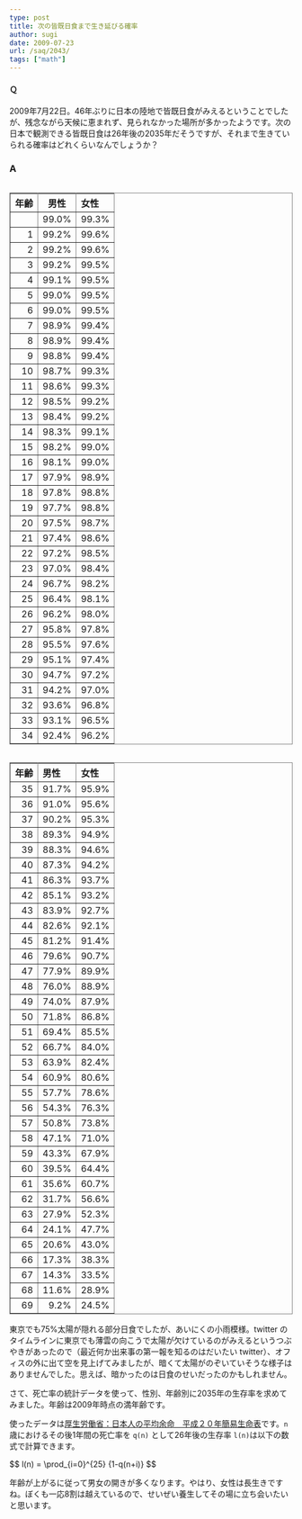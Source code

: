 ```yaml
---
type: post
title: 次の皆既日食まで生き延びる確率
author: sugi
date: 2009-07-23
url: /saq/2043/
tags: ["math"]
---
```

#### Ｑ

2009年7月22日。46年ぶりに日本の陸地で皆既日食がみえるということでしたが、残念ながら天候に恵まれず、見られなかった場所が多かったようです。次の日本で観測できる皆既日食は26年後の2035年だそうですが、それまで生きていられる確率はどれくらいなんでしょうか？

### A

<table frame="box" rules="all" border="1" style="float: left; margin-right: 10px;">
  <tr>
    <th style="text-align:left; ">
      年齢
    </th>
    <th>
      男性
    </th>
    <th style="text-align:left; ">
      女性
    </th>
  </tr>
  <tr>
    <td style="text-align:right;  ">
    </td>
    <td style="text-align:right;  ">
      99.0%
    </td>
    <td style="text-align:right;  ">
      99.3%
    </td>
  </tr>
  <tr>
    <td style="text-align:right;  ">
      1
    </td>
    <td style="text-align:right;  ">
      99.2%
    </td>
    <td style="text-align:right;  ">
      99.6%
    </td>
  </tr>
  <tr>
    <td style="text-align:right;  ">
      2
    </td>
    <td style="text-align:right;  ">
      99.2%
    </td>
    <td style="text-align:right;  ">
      99.6%
    </td>
  </tr>
  <tr>
    <td style="text-align:right;  ">
      3
    </td>
    <td style="text-align:right;  ">
      99.2%
    </td>
    <td style="text-align:right;  ">
      99.5%
    </td>
  </tr>
  <tr>
    <td style="text-align:right;  ">
      4
    </td>
    <td style="text-align:right;  ">
      99.1%
    </td>
    <td style="text-align:right;  ">
      99.5%
    </td>
  </tr>
  <tr>
    <td style="text-align:right;  ">
      5
    </td>
    <td style="text-align:right;  ">
      99.0%
    </td>
    <td style="text-align:right;  ">
      99.5%
    </td>
  </tr>
  <tr>
    <td style="text-align:right;  ">
      6
    </td>
    <td style="text-align:right;  ">
      99.0%
    </td>
    <td style="text-align:right;  ">
      99.5%
    </td>
  </tr>
  <tr>
    <td style="text-align:right;  ">
      7
    </td>
    <td style="text-align:right;  ">
      98.9%
    </td>
    <td style="text-align:right;  ">
      99.4%
    </td>
  </tr>
  <tr>
    <td style="text-align:right;  ">
      8
    </td>
    <td style="text-align:right;  ">
      98.9%
    </td>
    <td style="text-align:right;  ">
      99.4%
    </td>
  </tr>
  <tr>
    <td style="text-align:right;  ">
      9
    </td>
    <td style="text-align:right;  ">
      98.8%
    </td>
    <td style="text-align:right;  ">
      99.4%
    </td>
  </tr>
  <tr>
    <td style="text-align:right;  ">
      10
    </td>
    <td style="text-align:right;  ">
      98.7%
    </td>
    <td style="text-align:right;  ">
      99.3%
    </td>
  </tr>
  <tr>
    <td style="text-align:right;  ">
      11
    </td>
    <td style="text-align:right;  ">
      98.6%
    </td>
    <td style="text-align:right;  ">
      99.3%
    </td>
  </tr>
  <tr>
    <td style="text-align:right;  ">
      12
    </td>
    <td style="text-align:right;  ">
      98.5%
    </td>
    <td style="text-align:right;  ">
      99.2%
    </td>
  </tr>
  <tr>
    <td style="text-align:right;  ">
      13
    </td>
    <td style="text-align:right;  ">
      98.4%
    </td>
    <td style="text-align:right;  ">
      99.2%
    </td>
  </tr>
  <tr>
    <td style="text-align:right;  ">
      14
    </td>
    <td style="text-align:right;  ">
      98.3%
    </td>
    <td style="text-align:right;  ">
      99.1%
    </td>
  </tr>
  <tr>
    <td style="text-align:right;  ">
      15
    </td>
    <td style="text-align:right;  ">
      98.2%
    </td>
    <td style="text-align:right;  ">
      99.0%
    </td>
  </tr>
  <tr>
    <td style="text-align:right;  ">
      16
    </td>
    <td style="text-align:right;  ">
      98.1%
    </td>
    <td style="text-align:right;  ">
      99.0%
    </td>
  </tr>
  <tr>
    <td style="text-align:right;  ">
      17
    </td>
    <td style="text-align:right;  ">
      97.9%
    </td>
    <td style="text-align:right;  ">
      98.9%
    </td>
  </tr>
  <tr>
    <td style="text-align:right;  ">
      18
    </td>
    <td style="text-align:right;  ">
      97.8%
    </td>
    <td style="text-align:right;  ">
      98.8%
    </td>
  </tr>
  <tr>
    <td style="text-align:right;  ">
      19
    </td>
    <td style="text-align:right;  ">
      97.7%
    </td>
    <td style="text-align:right;  ">
      98.8%
    </td>
  </tr>
  <tr>
    <td style="text-align:right;  ">
      20
    </td>
    <td style="text-align:right;  ">
      97.5%
    </td>
    <td style="text-align:right;  ">
      98.7%
    </td>
  </tr>
  <tr>
    <td style="text-align:right;  ">
      21
    </td>
    <td style="text-align:right;  ">
      97.4%
    </td>
    <td style="text-align:right;  ">
      98.6%
    </td>
  </tr>
  <tr>
    <td style="text-align:right;  ">
      22
    </td>
    <td style="text-align:right;  ">
      97.2%
    </td>
    <td style="text-align:right;  ">
      98.5%
    </td>
  </tr>
  <tr>
    <td style="text-align:right;  ">
      23
    </td>
    <td style="text-align:right;  ">
      97.0%
    </td>
    <td style="text-align:right;  ">
      98.4%
    </td>
  </tr>
  <tr>
    <td style="text-align:right;  ">
      24
    </td>
    <td style="text-align:right;  ">
      96.7%
    </td>
    <td style="text-align:right;  ">
      98.2%
    </td>
  </tr>
  <tr>
    <td style="text-align:right;  ">
      25
    </td>
    <td style="text-align:right;  ">
      96.4%
    </td>
    <td style="text-align:right;  ">
      98.1%
    </td>
  </tr>
  <tr>
    <td style="text-align:right;  ">
      26
    </td>
    <td style="text-align:right;  ">
      96.2%
    </td>
    <td style="text-align:right;  ">
      98.0%
    </td>
  </tr>
  <tr>
    <td style="text-align:right;  ">
      27
    </td>
    <td style="text-align:right;  ">
      95.8%
    </td>
    <td style="text-align:right;  ">
      97.8%
    </td>
  </tr>
  <tr>
    <td style="text-align:right;  ">
      28
    </td>
    <td style="text-align:right;  ">
      95.5%
    </td>
    <td style="text-align:right;  ">
      97.6%
    </td>
  </tr>
  <tr>
    <td style="text-align:right;  ">
      29
    </td>
    <td style="text-align:right;  ">
      95.1%
    </td>
    <td style="text-align:right;  ">
      97.4%
    </td>
  </tr>
  <tr>
    <td style="text-align:right;  ">
      30
    </td>
    <td style="text-align:right;  ">
      94.7%
    </td>
    <td style="text-align:right;  ">
      97.2%
    </td>
  </tr>
  <tr>
    <td style="text-align:right;  ">
      31
    </td>
    <td style="text-align:right;  ">
      94.2%
    </td>
    <td style="text-align:right;  ">
      97.0%
    </td>
  </tr>
  <tr>
    <td style="text-align:right;  ">
      32
    </td>
    <td style="text-align:right;  ">
      93.6%
    </td>
    <td style="text-align:right;  ">
      96.8%
    </td>
  </tr>
  <tr>
    <td style="text-align:right;  ">
      33
    </td>
    <td style="text-align:right;  ">
      93.1%
    </td>
    <td style="text-align:right;  ">
      96.5%
    </td>
  </tr>
  <tr>
    <td style="text-align:right;  ">
      34
    </td>
    <td style="text-align:right;  ">
      92.4%
    </td>
    <td style="text-align:right;  ">
      96.2%
    </td>
  </tr>
</table>
<table frame="box" rules="all" border="1" style="float: left; margin-right: 10px;">
  <tr>
    <th style="text-align:left; ">
      年齢
    </th>
    <th style="text-align:left; ">
      男性
    </th>
    <th style="text-align:left; ">
      女性
    </th>
  </tr>
  <tr>
    <td style="text-align:right;  ">
      35
    </td>
    <td style="text-align:right;  ">
      91.7%
    </td>
    <td style="text-align:right;  ">
      95.9%
    </td>
  </tr>
  <tr>
    <td style="text-align:right;  ">
      36
    </td>
    <td style="text-align:right;  ">
      91.0%
    </td>
    <td style="text-align:right;  ">
      95.6%
    </td>
  </tr>
  <tr>
    <td style="text-align:right;  ">
      37
    </td>
    <td style="text-align:right;  ">
      90.2%
    </td>
    <td style="text-align:right;  ">
      95.3%
    </td>
  </tr>
  <tr>
    <td style="text-align:right;  ">
      38
    </td>
    <td style="text-align:right;  ">
      89.3%
    </td>
    <td style="text-align:right;  ">
      94.9%
    </td>
  </tr>
  <tr>
    <td style="text-align:right;  ">
      39
    </td>
    <td style="text-align:right;  ">
      88.3%
    </td>
    <td style="text-align:right;  ">
      94.6%
    </td>
  </tr>
  <tr>
    <td style="text-align:right;  ">
      40
    </td>
    <td style="text-align:right;  ">
      87.3%
    </td>
    <td style="text-align:right;  ">
      94.2%
    </td>
  </tr>
  <tr>
    <td style="text-align:right;  ">
      41
    </td>
    <td style="text-align:right;  ">
      86.3%
    </td>
    <td style="text-align:right;  ">
      93.7%
    </td>
  </tr>
  <tr>
    <td style="text-align:right;  ">
      42
    </td>
    <td style="text-align:right;  ">
      85.1%
    </td>
    <td style="text-align:right;  ">
      93.2%
    </td>
  </tr>
  <tr>
    <td style="text-align:right;  ">
      43
    </td>
    <td style="text-align:right;  ">
      83.9%
    </td>
    <td style="text-align:right;  ">
      92.7%
    </td>
  </tr>
  <tr>
    <td style="text-align:right;  ">
      44
    </td>
    <td style="text-align:right;  ">
      82.6%
    </td>
    <td style="text-align:right;  ">
      92.1%
    </td>
  </tr>
  <tr>
    <td style="text-align:right;  ">
      45
    </td>
    <td style="text-align:right;  ">
      81.2%
    </td>
    <td style="text-align:right;  ">
      91.4%
    </td>
  </tr>
  <tr>
    <td style="text-align:right;  ">
      46
    </td>
    <td style="text-align:right;  ">
      79.6%
    </td>
    <td style="text-align:right;  ">
      90.7%
    </td>
  </tr>
  <tr>
    <td style="text-align:right;  ">
      47
    </td>
    <td style="text-align:right;  ">
      77.9%
    </td>
    <td style="text-align:right;  ">
      89.9%
    </td>
  </tr>
  <tr>
    <td style="text-align:right;  ">
      48
    </td>
    <td style="text-align:right;  ">
      76.0%
    </td>
    <td style="text-align:right;  ">
      88.9%
    </td>
  </tr>
  <tr>
    <td style="text-align:right;  ">
      49
    </td>
    <td style="text-align:right;  ">
      74.0%
    </td>
    <td style="text-align:right;  ">
      87.9%
    </td>
  </tr>
  <tr>
    <td style="text-align:right;  ">
      50
    </td>
    <td style="text-align:right;  ">
      71.8%
    </td>
    <td style="text-align:right;  ">
      86.8%
    </td>
  </tr>
  <tr>
    <td style="text-align:right;  ">
      51
    </td>
    <td style="text-align:right;  ">
      69.4%
    </td>
    <td style="text-align:right;  ">
      85.5%
    </td>
  </tr>
  <tr>
    <td style="text-align:right;  ">
      52
    </td>
    <td style="text-align:right;  ">
      66.7%
    </td>
    <td style="text-align:right;  ">
      84.0%
    </td>
  </tr>
  <tr>
    <td style="text-align:right;  ">
      53
    </td>
    <td style="text-align:right;  ">
      63.9%
    </td>
    <td style="text-align:right;  ">
      82.4%
    </td>
  </tr>
  <tr>
    <td style="text-align:right;  ">
      54
    </td>
    <td style="text-align:right;  ">
      60.9%
    </td>
    <td style="text-align:right;  ">
      80.6%
    </td>
  </tr>
  <tr>
    <td style="text-align:right;  ">
      55
    </td>
    <td style="text-align:right;  ">
      57.7%
    </td>
    <td style="text-align:right;  ">
      78.6%
    </td>
  </tr>
  <tr>
    <td style="text-align:right;  ">
      56
    </td>
    <td style="text-align:right;  ">
      54.3%
    </td>
    <td style="text-align:right;  ">
      76.3%
    </td>
  </tr>
  <tr>
    <td style="text-align:right;  ">
      57
    </td>
    <td style="text-align:right;  ">
      50.8%
    </td>
    <td style="text-align:right;  ">
      73.8%
    </td>
  </tr>
  <tr>
    <td style="text-align:right;  ">
      58
    </td>
    <td style="text-align:right;  ">
      47.1%
    </td>
    <td style="text-align:right;  ">
      71.0%
    </td>
  </tr>
  <tr>
    <td style="text-align:right;  ">
      59
    </td>
    <td style="text-align:right;  ">
      43.3%
    </td>
    <td style="text-align:right;  ">
      67.9%
    </td>
  </tr>
  <tr>
    <td style="text-align:right;  ">
      60
    </td>
    <td style="text-align:right;  ">
      39.5%
    </td>
    <td style="text-align:right;  ">
      64.4%
    </td>
  </tr>
  <tr>
    <td style="text-align:right;  ">
      61
    </td>
    <td style="text-align:right;  ">
      35.6%
    </td>
    <td style="text-align:right;  ">
      60.7%
    </td>
  </tr>
  <tr>
    <td style="text-align:right;  ">
      62
    </td>
    <td style="text-align:right;  ">
      31.7%
    </td>
    <td style="text-align:right;  ">
      56.6%
    </td>
  </tr>
  <tr>
    <td style="text-align:right;  ">
      63
    </td>
    <td style="text-align:right;  ">
      27.9%
    </td>
    <td style="text-align:right;  ">
      52.3%
    </td>
  </tr>
  <tr>
    <td style="text-align:right;  ">
      64
    </td>
    <td style="text-align:right;  ">
      24.1%
    </td>
    <td style="text-align:right;  ">
      47.7%
    </td>
  </tr>
  <tr>
    <td style="text-align:right;  ">
      65
    </td>
    <td style="text-align:right;  ">
      20.6%
    </td>
    <td style="text-align:right;  ">
      43.0%
    </td>
  </tr>
  <tr>
    <td style="text-align:right;  ">
      66
    </td>
    <td style="text-align:right;  ">
      17.3%
    </td>
    <td style="text-align:right;  ">
      38.3%
    </td>
  </tr>
  <tr>
    <td style="text-align:right;  ">
      67
    </td>
    <td style="text-align:right;  ">
      14.3%
    </td>
    <td style="text-align:right;  ">
      33.5%
    </td>
  </tr>
  <tr>
    <td style="text-align:right;  ">
      68
    </td>
    <td style="text-align:right;  ">
      11.6%
    </td>
    <td style="text-align:right;  ">
      28.9%
    </td>
  </tr>
  <tr>
    <td style="text-align:right;  ">
      69
    </td>
    <td style="text-align:right;  ">
      9.2%
    </td>
    <td style="text-align:right;  ">
      24.5%
    </td>
  </tr>
</table>

東京でも75%太陽が隠れる部分日食でしたが、あいにくの小雨模様。twitter のタイムラインに東京でも薄雲の向こうで太陽が欠けているのがみえるというつぶやきがあったので（最近何か出来事の第一報を知るのはだいたい twitter）、オフィスの外に出て空を見上げてみましたが、暗くて太陽がのぞいていそうな様子はありませんでした。思えば、暗かったのは日食のせいだったのかもしれません。

さて、死亡率の統計データを使って、性別、年齢別に2035年の生存率を求めてみました。年齢は2009年時点の満年齢です。

使ったデータは<a href="http://www.mhlw.go.jp/toukei/saikin/hw/life/life08/index.html" onclick="_gaq.push(['_trackEvent', 'outbound-article', 'http://www.mhlw.go.jp/toukei/saikin/hw/life/life08/index.html', '厚生労働省：日本人の平均余命　平成２０年簡易生命表']);" >厚生労働省：日本人の平均余命　平成２０年簡易生命表</a>です。`n` 歳におけるその後1年間の死亡率を `q(n)` として26年後の生存率 `l(n)`は以下の数式で計算できます。

<div>$$
l(n) = \prod_{i=0}^{25} {1-q(n+i)}
$$</div>

年齢が上がるに従って男女の開きが多くなります。やはり、女性は長生きですね。ぼくも一応8割は越えているので、せいぜい養生してその場に立ち会いたいと思います。
